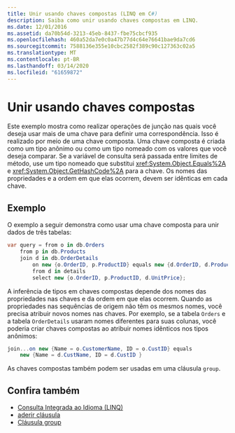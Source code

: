 ```yaml
---
title: Unir usando chaves compostas (LINQ em C#)
description: Saiba como unir usando chaves compostas em LINQ.
ms.date: 12/01/2016
ms.assetid: da70b54d-3213-45eb-8437-fbe75cbcf935
ms.openlocfilehash: 460a52da7e0c0a47b77d4c64e76641bae9da7cd6
ms.sourcegitcommit: 7588136e355e10cbc2582f389c90c127363c02a5
ms.translationtype: MT
ms.contentlocale: pt-BR
ms.lasthandoff: 03/14/2020
ms.locfileid: "61659872"
---
```

# <a name="join-by-using-composite-keys"></a>Unir usando chaves compostas

Este exemplo mostra como realizar operações de junção nas quais você deseja usar mais de uma chave para definir uma correspondência. Isso é realizado por meio de uma chave composta. Uma chave composta é criada como um tipo anônimo ou como um tipo nomeado com os valores que você deseja comparar. Se a variável de consulta será passada entre limites de método, use um tipo nomeado que substitui <xref:System.Object.Equals%2A> e <xref:System.Object.GetHashCode%2A> para a chave. Os nomes das propriedades e a ordem em que elas ocorrem, devem ser idênticas em cada chave.

## <a name="example"></a>Exemplo

O exemplo a seguir demonstra como usar uma chave composta para unir dados de três tabelas:

```csharp
var query = from o in db.Orders
    from p in db.Products
    join d in db.OrderDetails
        on new {o.OrderID, p.ProductID} equals new {d.OrderID, d.ProductID} into details
        from d in details
        select new {o.OrderID, p.ProductID, d.UnitPrice};
```

A inferência de tipos em chaves compostas depende dos nomes das propriedades nas chaves e da ordem em que elas ocorrem. Quando as propriedades nas sequências de origem não têm os mesmos nomes, você precisa atribuir novos nomes nas chaves. Por exemplo, se a tabela `Orders` e a tabela `OrderDetails` usaram nomes diferentes para suas colunas, você poderia criar chaves compostas ao atribuir nomes idênticos nos tipos anônimos:

```csharp
join...on new {Name = o.CustomerName, ID = o.CustID} equals
    new {Name = d.CustName, ID = d.CustID }
```

As chaves compostas também podem ser usadas em uma cláusula `group`.

## <a name="see-also"></a>Confira também

- [Consulta Integrada ao Idioma (LINQ)](index.md)
- [aderir cláusula](../language-reference/keywords/join-clause.md)
- [Cláusula group](../language-reference/keywords/group-clause.md)
